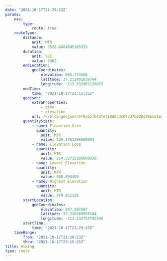 ```yaml
---
date: "2021-10-17T21:29:23Z"
params:
    nav:
        type:
            route: true
    routeType:
        distance:
            unit: MTR
            value: 3528.6484845105333
        duration:
            unit: SEC
            value: 6362
        endLocation:
            geoCoordinates:
                elevation: 965.744568
                latitude: 37.211401039794
                longitude: -113.332961126813
        endTime:
            time: "2021-10-17T23:15:25Z"
        geojson:
            extraProperties:
                - time
                - elevation
            url: /~/blob-geojson/bf9c65764dfef10d8cdc0f737b020d9bb5a1e21a52d03c8d75f69e3a5a52892f/geojson.json
        quantityStats:
            - name: Elevation Gain
              quantity:
                unit: MTR
                value: 229.1761296000003
            - name: Elevation Loss
              quantity:
                unit: MTR
                value: 214.53715160000036
            - name: Lowest Elevation
              quantity:
                unit: MTR
                value: 888.894409
            - name: Highest Elevation
              quantity:
                unit: MTR
                value: 979.031128
        startLocation:
            geoCoordinates:
                elevation: 957.297607
                latitude: 37.210360956184
                longitude: -113.332754792596
        startTime:
            time: "2021-10-17T21:29:23Z"
    timeRange:
        from: "2021-10-17T21:29:23Z"
        thru: "2021-10-17T23:15:25Z"
title: Hiking
type: route
---
```

